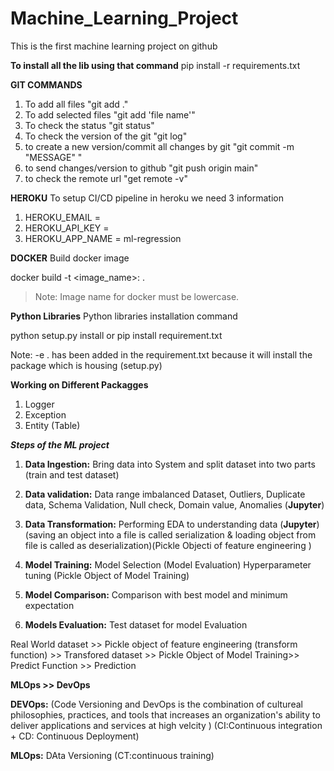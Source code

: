 # Machine_Learning_Project
This is the first machine learning project on github


**To install all the lib using that command**
pip install -r requirements.txt

**GIT COMMANDS**
1) To add all files "git add ." 
2) To add selected files "git add 'file name'"
3) To check the status "git status"
4) To check the version of the git "git log"
5) to create a new version/commit all changes by git "git commit -m "MESSAGE" "
6) to send changes/version to github "git push origin main"
7) to check the remote url "get remote -v"

**HEROKU**
To setup CI/CD pipeline in heroku we need 3 information 

1. HEROKU_EMAIL =  
2. HEROKU_API_KEY = 
3. HEROKU_APP_NAME = ml-regression

**DOCKER**
Build docker image

docker build -t <image_name>:<tagname> .
>Note: Image name for docker must be lowercase.


**Python Libraries**
Python libraries installation command

python setup.py install
or 
pip install requirement.txt

Note: -e . has been added in the requirement.txt because it will install the package which is housing (setup.py)

**Working on Different Packagges**


1. Logger
2. Exception
3. Entity (Table)



***Steps of the ML project***

1. **Data Ingestion:** Bring data into System and split dataset into two parts (train and test dataset)

2. **Data validation:** Data range imbalanced Dataset, Outliers, Duplicate data, 
                Schema Validation, Null check, Domain value, Anomalies (**Jupyter**)  

3. **Data Transformation:** Performing EDA to understanding data (**Jupyter**)
   (saving an object into a file is called serialization & loading object from file is called as deserialization)(Pickle Objecti of feature engineering )
4. **Model Training:** Model Selection (Model Evaluation)
                Hyperparameter tuning (Pickle Object of Model Training)
5. **Model Comparison:** Comparison with best model and minimum expectation 

6. **Models Evaluation:** Test dataset for model Evaluation 

Real World dataset >> Pickle object of feature engineering (transform function) >> Transfored dataset >> Pickle Object of Model Training>> Predict Function >> Prediction 

**MLOps >> DevOps**

**DEVOps:** (Code Versioning and DevOps is the combination of cultureal philosophies, practices, and tools that increases an organization's ability to deliver applications and services at high velcity  )
(CI:Continuous integration + CD: Continuous Deployment)

**MLOps:** DAta Versioning (CT:continuous training)
